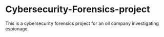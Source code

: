 # Cybersecurity-Forensics-project
This is a cybersecurity forensics project for an oil company investigating espionage.
